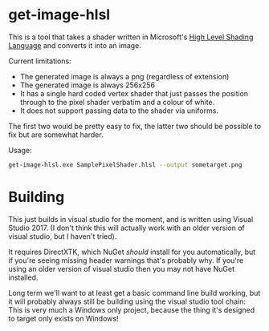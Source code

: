 # get-image-hlsl

This is a tool that takes a shader written in Microsoft's
[High Level Shading Language](https://en.wikipedia.org/wiki/High-Level_Shading_Language)
and converts it into an image.

Current limitations:

* The generated image is always a png (regardless of extension)
* The generated image is always 256x256
* It has a single hard coded vertex shader that just passes the
  position through to the pixel shader verbatim and a colour of white.
* It does not support passing data to the shader via uniforms.

The first two would be pretty easy to fix, the latter two should be
possible to fix but are somewhat harder.

Usage:

```bash
get-image-hlsl.exe SamplePixelShader.hlsl --output sometarget.png
```

# Building

This just builds in visual studio for the moment, and is written using
Visual Studio 2017. (I don't think this will actually work with an older
version of visual studio, but I haven't tried).

It requires DirectXTK, which NuGet *should* install for you automatically,
but if you're seeing missing header warnings that's probably why. If you're
using an older version of visual studio then you may not have NuGet installed.

Long term we'll want to at least get a basic command line build working, but
it will probably always still be building using the visual studio tool chain:
This is very much a Windows only project, because the thing it's designed
to target only exists on Windows!

